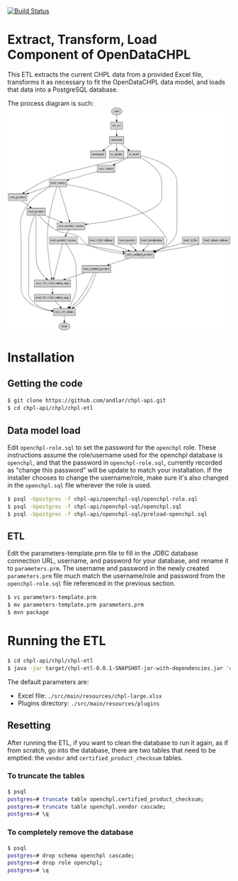 [![Build Status](http://54.213.57.151:9090/job/andlar_chpl-api_chpl-etl/badge/icon)](http://54.213.57.151:9090/job/andlar_chpl-api_chpl-etl)

# Extract, Transform, Load Component of OpenDataCHPL

This ETL extracts the current CHPL data from a provided Excel file, transforms it as necessary to fit the OpenDataCHPL data model, and loads that data into a PostgreSQL database.

The process diagram is such: ![process diagram](process.png)

# Installation

## Getting the code

```sh
$ git clone https://github.com/andlar/chpl-api.git
$ cd chpl-api/chpl/chpl-etl
```

## Data model load

Edit `openchpl-role.sql` to set the password for the `openchpl` role. These instructions assume the role/username used for the openchpl database is `openchpl`, and that the password in `openchpl-role.sql`, currently recorded as "change this password" will be update to match your installation. If the installer chooses to change the username/role, make sure it's also changed in the `openchpl.sql` file wherever the role is used.

```sh
$ psql -Upostgres -f chpl-api/openchpl-sql/openchpl-role.sql
$ psql -Upostgres -f chpl-api/openchpl-sql/openchpl.sql
$ psql -Upostgres -f chpl-api/openchpl-sql/preload-openchpl.sql
```

## ETL

Edit the parameters-template.prm file to fill in the JDBC database connection URL, username, and password for your database, and rename it to `parameters.prm`. The username and password in the newly created `parameters.prm` file much match the username/role and password from the `openchpl-role.sql` file referenced in the previous section.

```sh
$ vi parameters-template.prm
$ mv parameters-template.prm parameters.prm
$ mvn package
```

# Running the ETL

```sh
$ cd chpl-api/chpl/chpl-etl
$ java -jar target/chpl-etl-0.0.1-SNAPSHOT-jar-with-dependencies.jar 'excel-file' 'plugins-directory'
```

The default parameters are:
 - Excel file: `./src/main/resources/chpl-large.xlsx`
 - Plugins directory: `./src/main/resources/plugins`

## Resetting

After running the ETL, if you want to clean the database to run it again, as if from scratch, go into the database, there are two tables that need to be emptied: the `vendor` and `certified_product_checksum` tables.

### To truncate the tables

```sh
$ psql
postgres=# truncate table openchpl.certified_product_checksum;
postgres=# truncate table openchpl.vendor cascade;
postgres=# \q
```

### To completely remove the database

```sh
$ psql
postgres=# drop schema openchpl cascade;
postgres=# drop role openchpl;
postgres=# \q
```
